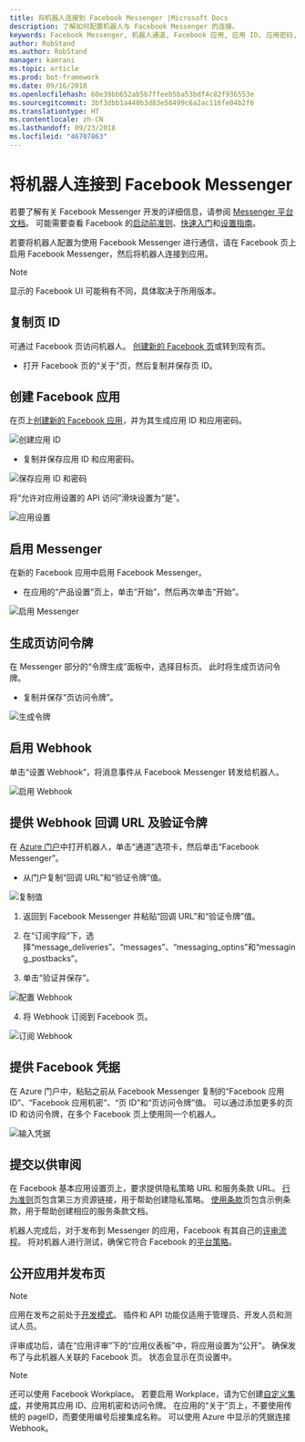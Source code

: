```yaml
---
title: 将机器人连接到 Facebook Messenger |Microsoft Docs
description: 了解如何配置机器人与 Facebook Messenger 的连接。
keywords: Facebook Messenger, 机器人通道, Facebook 应用, 应用 ID, 应用密码, Facebook 机器人, 凭据
author: RobStand
ms.author: RobStand
manager: kamrani
ms.topic: article
ms.prod: bot-framework
ms.date: 09/16/2018
ms.openlocfilehash: 60e39bb652ab5b7ffeeb5ba53bdf4c82f936553e
ms.sourcegitcommit: 3bf3dbb1a440b3d83e58499c6a2ac116fe04b2f6
ms.translationtype: HT
ms.contentlocale: zh-CN
ms.lasthandoff: 09/23/2018
ms.locfileid: "46707863"
---
```

# <a name="connect-a-bot-to-facebook-messenger"></a>将机器人连接到 Facebook Messenger

若要了解有关 Facebook Messenger 开发的详细信息，请参阅 [Messenger 平台文档](https://developers.facebook.com/docs/messenger-platform)。 可能需要查看 Facebook 的[启动前准则](https://developers.facebook.com/docs/messenger-platform/product-overview/launch#app_public)、[快速入门](https://developers.facebook.com/docs/messenger-platform/guides/quick-start)和[设置指南](https://developers.facebook.com/docs/messenger-platform/guides/setup)。

若要将机器人配置为使用 Facebook Messenger 进行通信，请在 Facebook 页上启用 Facebook Messenger，然后将机器人连接到应用。

> [!NOTE]
> 显示的 Facebook UI 可能稍有不同，具体取决于所用版本。

## <a name="copy-the-page-id"></a>复制页 ID

可通过 Facebook 页访问机器人。 [创建新的 Facebook 页](https://www.facebook.com/bookmarks/pages)或转到现有页。

* 打开 Facebook 页的“关于”页，然后复制并保存页 ID。

## <a name="create-a-facebook-app"></a>创建 Facebook 应用

在页上[创建新的 Facebook 应用](https://developers.facebook.com/quickstarts/?platform=web)，并为其生成应用 ID 和应用密码。

![创建应用 ID](~/media/channels/FB-CreateAppId.png)

* 复制并保存应用 ID 和应用密码。

![保存应用 ID 和密码](~/media/channels/FB-get-appid.png)

将“允许对应用设置的 API 访问”滑块设置为“是”。

![应用设置](~/media/bot-service-channel-connect-facebook/api_settings.png)

## <a name="enable-messenger"></a>启用 Messenger


在新的 Facebook 应用中启用 Facebook Messenger。

* 在应用的“产品设置”页上，单击“开始”，然后再次单击“开始”。


![启用 Messenger](~/media/channels/FB-AddMessaging1.png)

## <a name="generate-a-page-access-token"></a>生成页访问令牌

在 Messenger 部分的“令牌生成”面板中，选择目标页。 此时将生成页访问令牌。

* 复制并保存“页访问令牌”。

![生成令牌](~/media/channels/FB-generateToken.png)

## <a name="enable-webhooks"></a>启用 Webhook

单击“设置 Webhook”，将消息事件从 Facebook Messenger 转发给机器人。

![启用 Webhook](~/media/channels/FB-webhook.png)

## <a name="provide-webhook-callback-url-and-verify-token"></a>提供 Webhook 回调 URL 及验证令牌

在 [Azure 门户](https://portal.azure.com/)中打开机器人，单击“通道”选项卡，然后单击“Facebook Messenger”。

* 从门户复制“回调 URL”和“验证令牌”值。

![复制值](~/media/channels/fb-callbackVerify.png)

1. 返回到 Facebook Messenger 并粘贴“回调 URL”和“验证令牌”值。

2. 在“订阅字段”下，选择“message\_deliveries”、“messages”、“messaging\_optins”和“messaging\_postbacks”。

3. 单击“验证并保存”。

![配置 Webhook](~/media/channels/FB-webhookConfig.png)

4. 将 Webhook 订阅到 Facebook 页。

![订阅 Webhook](~/media/bot-service-channel-connect-facebook/subscribe-webhook.png)


## <a name="provide-facebook-credentials"></a>提供 Facebook 凭据

在 Azure 门户中，粘贴之前从 Facebook Messenger 复制的“Facebook 应用 ID”、“Facebook 应用机密”、“页 ID”和“页访问令牌”值。 可以通过添加更多的页 ID 和访问令牌，在多个 Facebook 页上使用同一个机器人。

![输入凭据](~/media/channels/fb-credentials2.png)

## <a name="submit-for-review"></a>提交以供审阅

在 Facebook 基本应用设置页上，要求提供隐私策略 URL 和服务条款 URL。 [行为准则](https://aka.ms/bf-conduct)页包含第三方资源链接，用于帮助创建隐私策略。 [使用条款](https://aka.ms/bf-terms)页包含示例条款，用于帮助创建相应的服务条款文档。

机器人完成后，对于发布到 Messenger 的应用，Facebook 有其自己的[评审流程](https://developers.facebook.com/docs/messenger-platform/app-review)。 将对机器人进行测试，确保它符合 Facebook 的[平台策略](https://developers.facebook.com/docs/messenger-platform/policy-overview)。

## <a name="make-the-app-public-and-publish-the-page"></a>公开应用并发布页

> [!NOTE]
> 应用在发布之前处于[开发模式](https://developers.facebook.com/docs/apps/managing-development-cycle)。 插件和 API 功能仅适用于管理员、开发人员和测试人员。

评审成功后，请在“应用评审”下的“应用仪表板”中，将应用设置为“公开”。
确保发布了与此机器人关联的 Facebook 页。 状态会显示在页设置中。

> [!NOTE]
> 还可以使用 Facebook Workplace。 若要启用 Workplace，请为它创建[自定义集成](https://developers.facebook.com/docs/workplace/custom-integrations-new)，并使用其应用 ID、应用机密和访问令牌。 在应用的“关于”页上，不要使用传统的 pageID，而要使用编号后接集成名称。 可以使用 Azure 中显示的凭据连接 Webhook。
